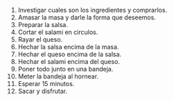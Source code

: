 1. Investigar cuales son los ingredientes y comprarlos.
2. Amasar la masa y darle la forma que deseemos.
3. Preparar la salsa.
4. Cortar el salami en circulos.
5. Rayar el queso.
6. Hechar la salsa encima de la masa.
7. Hechar el queso encima de la salsa.
8. Hechar el salami encima del queso.
9. Poner todo junto en una bandeja.
10. Meter la bandeja al hornear.
11. Esperar 15 minutos.
12. Sacar y disfrutar.
